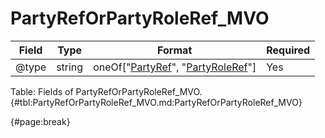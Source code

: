 <!--
    ATTENTION: This file was generated via gradle!
               Do NOT manually edit this file! Any such changes will be overwritten!
-->

# PartyRefOrPartyRoleRef_MVO

| Field | Type | Format | Required |
| ------- | ------- | ------- | --- |
| @type | string | oneOf["[PartyRef](#partyref_mvo)", "[PartyRoleRef](#partyroleref_mvo)"] | Yes |

Table: Fields of PartyRefOrPartyRoleRef_MVO. {#tbl:PartyRefOrPartyRoleRef_MVO.md:PartyRefOrPartyRoleRef_MVO}

{#page:break}
